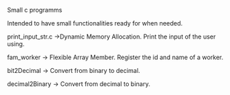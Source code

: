 
Small c programms

Intended to have small functionalities ready for when needed. 

print_input_str.c ->Dynamic Memory Allocation. Print the input of the user using.

fam_worker -> Flexible Array Member. Register the id and name of a worker. 

bit2Decimal -> Convert from binary to decimal.

decimal2Binary -> Convert from decimal to binary.
